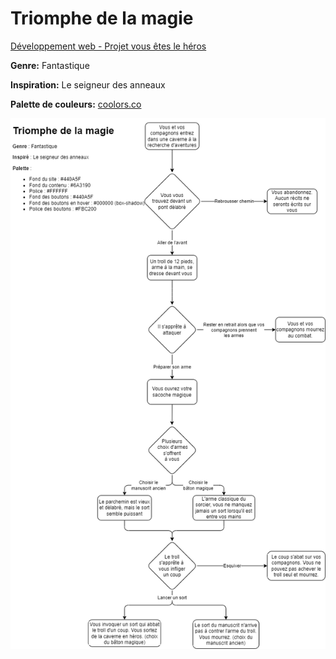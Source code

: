 # Triomphe de la magie

[Développement web - Projet vous êtes le héros](https://smnarnold.com/projets/vous-etes-le-heros)

**Genre:** Fantastique

**Inspiration:** Le seigneur des anneaux

**Palette de couleurs:** [coolors.co](https://coolors.co/palette/000000-440a5f-6a3190-fbc200-ffffff)

![Diagramme](./assets/rousseau_justine_PS1.1_582-324MO.png)